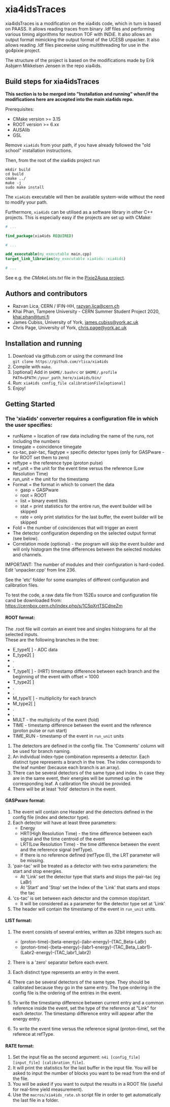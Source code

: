 # xia4idsTraces

xia4idsTraces is a modification on the xia4ids code, which in turn is based on PAASS. It allows reading traces from binary .ldf files and performing various timing algorithms for neutron TOF with INDiE. It also allows an output format mimicking the output format of the UCESB unpacker. It also allows reading .ldf files piecewise using multithreading for use in the go4pixie project. 

The structure of the project is based on the modifications made by Erik Asbjørn Mikkelsen Jensen in the repo xia4ids.

## Build steps for xia4idsTraces

**This section is to be merged into "Installation and running" when/if the modifications here are accepted into the main xia4ids repo.**

Prerequisites:
* CMake version >= 3.15
* ROOT version >= 6.xx
* AUSAlib
* GSL

Remove `xia4ids` from your path, if you have already followed the "old school" installation instructions.

Then, from the root of the xia4ids project run
```shell
mkdir build
cd build
cmake ../
make -j
sudo make install
```

The `xia4ids` executable will then be available system-wide without the need to modify your path.

Furthermore, `xia4ids` can be utilised as a software library in other C++ projects. This is especially easy if the projects are set up with CMake:

```cmake
# ...

find_package(xia4ids REQUIRED)

# ...

add_executable(my_executable main.cpp)
target_link_libraries(my_executable xia4ids::xia4ids)

# ...
```

See e.g. the *CMakeLists.txt* file in the [Pixie2Ausa project](https://gitlab.au.dk/ausa/erik/pixie2ausa).


## Authors and contributors
 * Razvan Lica, CERN / IFIN-HH, razvan.lica@cern.ch
 * Khai Phan, Tampere University - CERN Summer Student Project 2020, khai.phan@tuni.fi
 * James Cubiss, University of York, james.cubiss@york.ac.uk
 * Chris Page, University of York, chris.page@york.ac.uk



## Installation and running
 1. Download via github.com or using the command line  
 `git clone https://github.com/rlica/xia4ids`
 2. Compile with `make`.
 3. [optional] Add in `$HOME/.bashrc` or `$HOME/.profile`       
 `PATH=$PATH:/your_path_here/xia4ids/bin/`
 4. Run: `xia4ids config_file calibrationFile[optional]`
 5. Enjoy!


## Getting Started
### The 'xia4ids' converter requires a configuration file in which the user specifies:
 * runName  = location of raw data including the name of the runs, not including the numbers
 * timegate = coincidence timegate
 * cs-tac, pair-tac, flagtype = specific detector types (only for GASPware - for ROOT set them to zero)
 * reftype  = the reference type (proton pulse)
 * ref_unit  = the unit for the event time versus the reference (Low Resolution Time)
 * run_unit  = the unit for the timestamp
 * Format = the format in which to convert the data 
      * gasp = GASPware
      * root = ROOT
      * list = binary event lists
      * stat = print statistics for the entire run, the event builder will be skipped
      * rate = only print statistics for the last buffer, the event builder will be skipped
 * Fold = the number of coincidences that will trigger an event 
 * The detector configuration depending on the selected output format (see below).
 * Correlation mode (optional) - the program will skip the event builder and will only histogram the time
 differences between the selected modules and channels. 

IMPORTANT: The number of modules and their configuration is hard-coded. Edit 'unpacker.cpp' from line 236.

See the 'etc' folder for some examples of different configuration and calibration files.

To test the code, a raw data file from 152Eu source and configuration file cand be downloaded from: 
https://cernbox.cern.ch/index.php/s/1C5pXrtTSCdneZm

#### ROOT format:

The .root file will contain an event tree and singles histograms for all the selected inputs.  
These are the following branches in the tree:

* E_type1[ ] - ADC data
* E_type2[ ]
* .
* .
* T_type1[ ] - (HRT) timestamp difference between each branch and the beginning of the event with offset = 1000
* T_type2[ ]
* .
* .  
* M_type1[ ] - multiplicity for each branch
* M_type2[ ]
* .
* . 
* MULT     - the multiplicity of the event (fold)
* TIME     - timestamp difference between the event and the reference (proton pulse or run start) 
* TIME_RUN - timestamp of the event in `run_unit` units 


1. The detectors are defined in the config file. The 'Comments' column will be used for branch naming. 
2. An individual index-type combination represents a detector. Each distinct type represents a branch in the tree. 
The index corresponds to the leaf number (because each branch is an array).  
3. There can be several detectors of the same type and index. In case they are in the same event, their energies will be
summed up in the corresponding leaf. A calibration file should be provided.
4. There will be at least 'fold' detectors in the event. 


#### GASPware format:

1. The event will contain one Header and the detectors defined in the config file (index and detector type).
2. Each detector will have at least three parameters:
    * Energy
    * HRT(High Resolution Time) - the time difference between each signal and the time centroid of the event
    * LRT(Low Resolution Time)  - the time difference between the event and the reference signal (refType).
    * If there is no reference defined (refType 0), the LRT parameter will be missing.
3. 'pair-tac' will be treated as a detector with two extra parameters: the start and stop energies.   
    * At 'Link' set the detector type that starts and stops the pair-tac (eg LaBr)
    * At 'Start' and 'Stop' set the Index of the 'Link' that starts and stops the tac
4. 'cs-tac' is set between each detector and the common stop/start.
    * It will be considered as a parameter for the detector type set at 'Link'
5. The header will contain the timestamp of the event in `run_unit` units.


#### LIST format:

1. The event consists of several entries, written as 32bit integers such as:
     * (proton-time)-(beta-energy)-(labr-energy)-(TAC_Beta-LaBr)
     * (proton-time)-(beta-energy)-(labr1-energy)-(TAC_Beta_Labr1)-(Labr2-energy)-(TAC_labr1_labr2)

2. There is a 'zero' separator before each event.

3. Each distinct type represents an entry in the event. 

4. There can be several detectors of the same type. They should be calibrated because they go in the same entry.
The type ordering in the config file is the ordering of the entries in the event.

5. To write the timestamp difference between current entry and a common reference
inside the event, set the type of the reference at "Link" for each detector. 
The timestamp difference entry will appear after the energy entry.

6. To write the event time versus the reference signal (proton-time), set the referece at refType.

#### RATE format:

1. Set the input file as the second argument: `n4i [config_file] [input_file] [calibration_file]`.
2. It will print the statistics for the last buffer in the input file. You will be asked to input the number
of blocks you want to be read from the end of the file. 
3. You will be asked if you want to output the results in a ROOT file (useful for real-time yield measurement).
4. Use the `macros/xia4ids_rate.sh` script file in order to get automatically the last file in a folder.